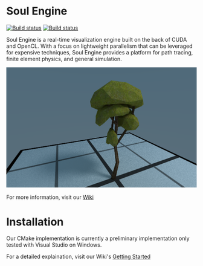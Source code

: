 # Soul Engine
[![Build status](https://travis-ci.org/Synodic-Software/Soul-Engine.svg?branch=master)](https://travis-ci.org/Synodic-Software/Soul-Engine)
[![Build status](https://ci.appveyor.com/api/projects/status/ryye37u8hw4ofd5l?svg=true)](https://ci.appveyor.com/project/Synodic-Software/soul-engine)

Soul Engine is a real-time visualization engine built on the back of CUDA and OpenCL. With a focus on lightweight parallelism that can be leveraged for expensive techniques, Soul Engine provides a platform for path tracing, finite element physics, and general simulation.

![Tree Model](Resources/Images/Tree.png)

For more information, visit our [Wiki](https://github.com/Synodic-Software/Soul-Engine/wiki)

# Installation

Our CMake implementation is currently a preliminary implementation only tested with Visual Studio on Windows.
  
For a detailed explaination, visit our Wiki's [Getting Started](https://github.com/Synodic-Software/Soul-Engine/wiki/Getting-Started)

